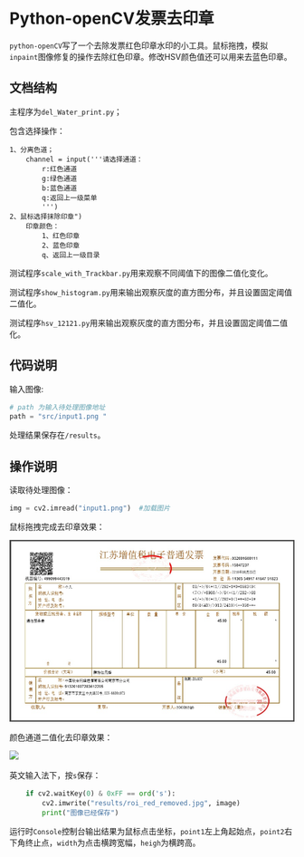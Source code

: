 # Python-openCV发票去印章

`python-openCV`写了一个去除发票红色印章水印的小工具。鼠标拖拽，模拟`inpaint`图像修复的操作去除红色印章。修改HSV颜色值还可以用来去蓝色印章。

## 文档结构

主程序为`del_Water_print.py`；

包含选择操作：

	1、分离色道；
		channel = input('''请选择通道：
            r:红色通道
            g:绿色通道
            b:蓝色通道
            q:返回上一级菜单
            ''')
	2、鼠标选择抹除印章")
		印章颜色：
            1、红色印章
            2、蓝色印章
            q、返回上一级目录

测试程序`scale_with_Trackbar.py`用来观察不同阈值下的图像二值化变化。

测试程序`show_histogram.py`用来输出观察灰度的直方图分布，并且设置固定阈值二值化。

测试程序`hsv_12121.py`用来输出观察灰度的直方图分布，并且设置固定阈值二值化。

## 代码说明

输入图像:

```python
# path 为输入待处理图像地址
path = "src/input1.png "
```
处理结果保存在`/results`。

## 操作说明

读取待处理图像：

```python
img = cv2.imread("input1.png")  #加载图片
```

鼠标拖拽完成去印章效果：

![](/results/roi_red_removed.jpg)

颜色通道二值化去印章效果：

![](/results/r_results.png)

英文输入法下，按`s`保存：

```python
    if cv2.waitKey(0) & 0xFF == ord('s'):
        cv2.imwrite("results/roi_red_removed.jpg", image)
        print("图像已经保存")
```

运行时`Console`控制台输出结果为鼠标点击坐标，`point1`左上角起始点，`point2`右下角终止点，`width`为点击横跨宽幅，`heigh`为横跨高。
